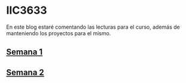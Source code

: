 # IIC3633
En este blog estaré comentando las lecturas para el curso, además de manteniendo los proyectos para el mismo.

## [Semana 1](https://github.com/pedrobw/IIC3633/blob/master/Semana_1.md)

## [Semana 2](https://github.com/pedrobw/IIC3633/blob/master/Semana_2.md)
